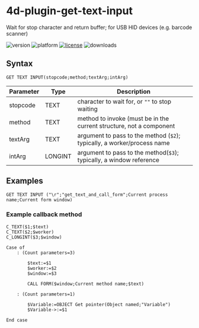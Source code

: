 # 4d-plugin-get-text-input
Wait for stop character and return buffer; for USB HID devices (e.g. barcode scanner)

![version](https://img.shields.io/badge/version-18%2B-EB8E5F)
![platform](https://img.shields.io/static/v1?label=platform&message=mac-intel%20|%20mac-arm%20|%20win-64&color=blue)
[![license](https://img.shields.io/github/license/miyako/4d-plugin-get-text-input)](LICENSE)
![downloads](https://img.shields.io/github/downloads/miyako/4d-plugin-get-text-input/total)

## Syntax

```4d
GET TEXT INPUT(stopcode;method;textArg;intArg)
```

Parameter|Type|Description
------------|------------|----
stopcode|TEXT|character to wait for, or ``""`` to stop waiting
method|TEXT|method to invoke (must be in the current structure, not a component
textArg|TEXT|argument to pass to the method (``$2``); typically, a worker/process name
intArg|LONGINT|argument to pass to the method(``$3``); typically, a window reference

## Examples

```4d
GET TEXT INPUT ("\r";"get_text_and_call_form";Current process name;Current form window)
```

### Example callback method

```4d
C_TEXT($1;$text)
C_TEXT($2;$worker)
C_LONGINT($3;$window)

Case of 
	: (Count parameters=3)
		
		$text:=$1
		$worker:=$2
		$window:=$3
		
		CALL FORM($window;Current method name;$text)
		
	: (Count parameters=1)
		
		$Variable:=OBJECT Get pointer(Object named;"Variable")
		$Variable->:=$1
		
End case 
```
